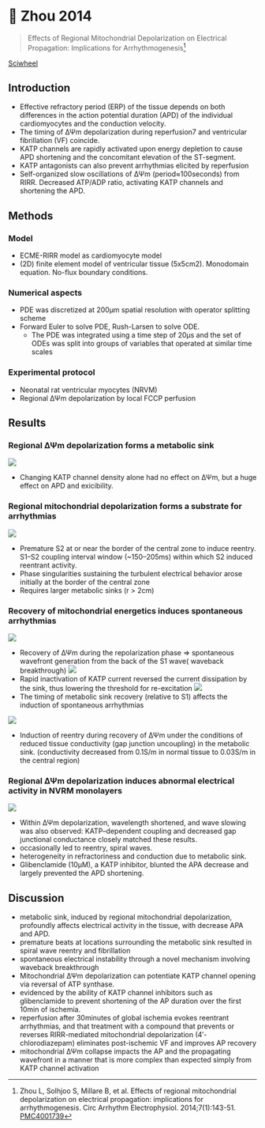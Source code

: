 # 📒 Zhou 2014


> Effects of Regional Mitochondrial Depolarization on Electrical Propagation: Implications for Arrhythmogenesis[^Zhou2014]

[Sciwheel](https://sciwheel.com/work/#/items/3960073)

<!--more-->

## Introduction

* Effective refractory period (ERP) of the tissue depends on both differences in the action potential duration (APD) of the individual cardiomyocytes and the conduction velocity.
* The timing of ΔΨm depolarization during reperfusion7 and ventricular fibrillation (VF) coincide.
* KATP channels are rapidly activated upon energy depletion to cause APD shortening and the concomitant elevation of the ST-segment.
* KATP antagonists can also prevent arrhythmias elicited by reperfusion
* Self-organized slow oscillations of ΔΨm (period≈100seconds) from RIRR. Decreased ATP/ADP ratio, activating KATP channels and shortening the APD.

## Methods

### Model
* ECME-RIRR model as cardiomyocyte model
* (2D) finite element model of ventricular tissue (5x5cm2). Monodomain equation. No-flux boundary conditions.

### Numerical aspects
* PDE was discretized at 200μm spatial resolution with operator splitting scheme
* Forward Euler to solve PDE, Rush-Larsen to solve ODE.
    * The PDE was integrated using a time step of 20μs and the set of ODEs was split into groups of variables that operated at similar time scales

### Experimental protocol
* Neonatal rat ventricular myocytes (NRVM)
* Regional ΔΨm depolarization by local FCCP perfusion

## Results
### Regional ΔΨm depolarization forms a metabolic sink
![](https://www.ahajournals.org/cms/attachment/a80ab003-dfac-47c9-b048-6636ffaee778/143fig01.jpg)
* Changing KATP channel density alone had no effect on ΔΨm, but a huge effect on APD and exicibility.

### Regional mitochondrial depolarization forms a substrate for arrhythmias
![](https://www.ahajournals.org/cms/attachment/8be450d2-5113-4fc4-823f-4ad1420b865a/143fig02.jpg)
* Premature S2 at or near the border of the central zone to induce reentry. S1–S2 coupling interval window (~150–205ms) within which S2 induced reentrant activity.
* Phase singularities sustaining the turbulent electrical behavior arose initially at the border of the central zone
* Requires larger metabolic sinks (r > 2cm)

### Recovery of mitochondrial energetics induces spontaneous arrhythmias
![](https://www.ahajournals.org/cms/attachment/d35179a2-13df-4659-a281-1f87d75c1412/143fig03.jpg)
* Recovery of ΔΨm during the repolarization phase => spontaneous wavefront generation from the back of the S1 wave( waveback breakthrough)
![](https://www.ahajournals.org/cms/attachment/3ae14a37-1c09-4d05-b694-9395ed0a3395/143fig04.jpg)
* Rapid inactivation of KATP current reversed the current dissipation by the sink, thus lowering the threshold for re-excitation
![](https://www.ahajournals.org/cms/attachment/01e573c2-1def-4f08-ba9c-36e421fba4fd/143fig05.jpg)
* The timing of metabolic sink recovery (relative to S1) affects the induction of spontaneous arrhythmias

![](https://www.ahajournals.org/cms/attachment/25758d67-6517-46fc-9cbf-c77b3fcbb5ef/143fig06.jpg)
* Induction of reentry during recovery of ΔΨm under the conditions of reduced tissue conductivity (gap junction uncoupling) in the metabolic sink. (conductivity decreased from 0.1S/m in normal tissue to 0.03S/m in the central region)


### Regional ΔΨm depolarization induces abnormal electrical activity in NVRM monolayers
![](https://www.ahajournals.org/cms/attachment/a5d3ca99-fead-472f-b8e6-8149f83eebe8/143fig07.jpg)
* Within ΔΨm depolarization, wavelength shortened, and wave slowing was also observed: KATP–dependent coupling and decreased gap junctional conductance closely matched these results.
* occasionally led to reentry, spiral waves.
* heterogeneity in refractoriness and conduction due to metabolic sink.
* Glibenclamide (10μM), a KATP inhibitor, blunted the APA decrease and largely prevented the APD shortening.

## Discussion
* metabolic sink, induced by regional mitochondrial depolarization, profoundly affects electrical activity in the tissue, with decrease APA and APD.
* premature beats at locations surrounding the metabolic sink resulted in spiral wave reentry and fibrillation
* spontaneous electrical instability through a novel mechanism involving waveback breakthrough
* Mitochondrial ΔΨm depolarization can potentiate KATP channel opening via reversal of ATP synthase.
* evidenced by the ability of KATP channel inhibitors such as glibenclamide to prevent shortening of the AP duration over the first 10min of ischemia.
* reperfusion after 30minutes of global ischemia evokes reentrant arrhythmias, and that treatment with a compound that prevents or reverses RIRR-mediated mitochondrial depolarization (4′-chlorodiazepam) eliminates post-ischemic VF and improves AP recovery
* mitochondrial ΔΨm collapse impacts the AP and the propagating wavefront in a manner that is more complex than expected simply from KATP channel activation

[^Zhou2014]:Zhou L, Solhjoo S, Millare B, et al. Effects of regional mitochondrial depolarization on electrical propagation: implications for arrhythmogenesis. Circ Arrhythm Electrophysiol. 2014;7(1):143-51. [PMC4001739](https://www.ncbi.nlm.nih.gov/pmc/articles/PMC4001739/)

